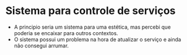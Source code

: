 # Sistema para controle de serviços

- A principio seria um sistema para uma estética, mas percebi que poderia se encaixar para outros contextos.
- O sistema possui um problema na hora de atualizar o serviço e ainda não consegui arrumar.
